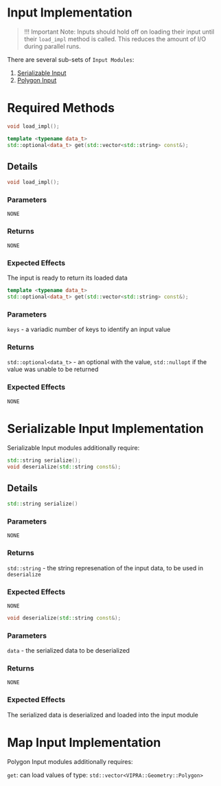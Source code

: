 
# Input Implementation

> !!! Important Note: Inputs should hold off on loading their input until their `load_impl` method is called. This reduces the amount of I/O during parallel runs.

There are several sub-sets of `Input Modules`:
1. [Serializable Input](#serializable-input-implementation)
2. [Polygon Input](#polygon-input-implementation)

# Required Methods

```C++
void load_impl();

template <typename data_t>
std::optional<data_t> get(std::vector<std::string> const&);
```


## Details

```C++
void load_impl();
```

### Parameters

`NONE`

### Returns

`NONE`

### Expected Effects

The input is ready to return its loaded data

```C++
template <typename data_t>
std::optional<data_t> get(std::vector<std::string> const&);
```

### Parameters

`keys` - a variadic number of keys to identify an input value

### Returns

`std::optional<data_t>` - an optional with the value, `std::nullopt` if the value was unable to be returned 

### Expected Effects

`NONE`

# Serializable Input Implementation

Serializable Input modules additionally require:

```C++
std::string serialize();
void deserialize(std::string const&);
```

## Details

```C++
std::string serialize()
```

### Parameters

`NONE`

### Returns

`std::string` - the string represenation of the input data, to be used in `deserialize`

### Expected Effects

`NONE`

```C++
void deserialize(std::string const&);
```

### Parameters

`data` - the serialized data to be deserialized

### Returns

`NONE`

### Expected Effects

The serialized data is deserialized and loaded into the input module

# Map Input Implementation

<!-- TODO: Update -->

Polygon Input modules additionally requires:

`get`: can load values of type: `std::vector<VIPRA::Geometry::Polygon>`